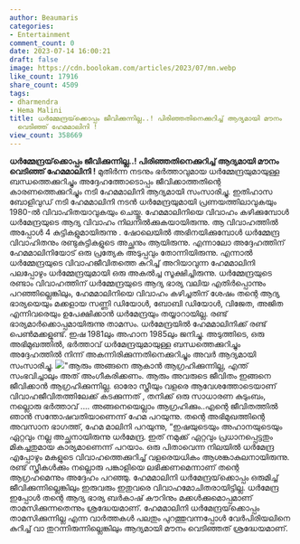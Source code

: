 ```yaml
---
author: Beaumaris
categories:
- Entertainment
comment_count: 0
date: 2023-07-14 16:00:21
draft: false
image: https://cdn.boolokam.com/articles/2023/07/mn.webp
like_count: 17916
share_count: 4509
tags:
- dharmendra
- Hema Malini
title: ധർമ്മേന്ദ്രയ്‌ക്കൊപ്പം ജീവിക്കുന്നില്ല..! പിരിഞ്ഞതിനെക്കുറിച്ച് ആദ്യമായി മൗനം
  വെടിഞ്ഞ് ഹേമമാലിനി !
view_count: 358669
---
```


**ധർമ്മേന്ദ്രയ്‌ക്കൊപ്പം ജീവിക്കുന്നില്ല..! പിരിഞ്ഞതിനെക്കുറിച്ച് ആദ്യമായി മൗനം വെടിഞ്ഞ് ഹേമമാലിനി !** മുതിർന്ന നടനും ഭർത്താവുമായ ധർമ്മേന്ദ്രയുമായുള്ള ബന്ധത്തെക്കുറിച്ചും അദ്ദേഹത്തോടൊപ്പം ജീവിക്കാത്തതിന്റെ കാരണത്തെക്കുറിച്ചും നടി ഹേമമാലിനി ആദ്യമായി സംസാരിച്ചു. ഇതിഹാസ ബോളിവുഡ് നടി ഹേമമാലിനി നടൻ ധർമേന്ദ്രയുമായി പ്രണയത്തിലാവുകയും 1980-ൽ വിവാഹിതയാവുകയും ചെയ്തു. ഹേമമാലിനിയെ വിവാഹം കഴിക്കുമ്പോൾ ധർമേന്ദ്രയുടെ ആദ്യ വിവാഹം നിലനിൽക്കുകയായിരുന്നു. ആ വിവാഹത്തിൽ അപ്പോൾ 4 കുട്ടികളുമായിരുന്നു . ഷോലെയിൽ അഭിനയിക്കുമ്പോൾ ധർമ്മേന്ദ്ര വിവാഹിതനും രണ്ടുകുട്ടികളുടെ അച്ഛനും ആയിരുന്നു. എന്നാലോ അദ്ദേഹത്തിന് ഹേമമാലിനിയോട് ഒരു പ്രത്യേക അടുപ്പവും തോന്നിയിരുന്നു. എന്നാൽ ധർമ്മേന്ദ്രയുടെ വിവാഹജീവിതത്തെ കുറിച്ച് അറിയാവുന്ന ഹേമമാലിനി പലപ്പോഴും ധർമ്മേന്ദ്രയുമായി ഒരു അകൽച്ച സൂക്ഷിച്ചിരുന്നു. [](https://cdn.boolokam.com/articles/2023/07/ffwwee.webp)ധർമ്മേന്ദ്രയുടെ രണ്ടാം വിവാഹത്തിന് ധർമ്മേന്ദ്രയുടെ ആദ്യ ഭാര്യ വലിയ എതിർപ്പൊന്നും പറഞ്ഞില്ലെങ്കിലും, ഹേമമാലിനിയെ വിവാഹം കഴിച്ചതിന് ശേഷം തന്റെ ആദ്യ ഭാര്യയെയും മക്കളായ സണ്ണി ഡിയോൾ, ബോബി ഡിയോൾ, വിജേത, അജിത എന്നിവരെയും ഉപേക്ഷിക്കാൻ ധർമേന്ദ്രയും തയ്യാറായില്ല. രണ്ട് ഭാര്യമാർക്കൊപ്പമായിരുന്നു താമസം. ധർമേന്ദ്രയിൽ ഹേമമാലിനിക്ക് രണ്ട് പെൺമക്കളുണ്ട്. ഇഷ 1981ലും അഹാന 1985ലും ജനിച്ചു. അടുത്തിടെ, ഒരു അഭിമുഖത്തിൽ, ഭർത്താവ് ധർമേന്ദ്രയുമായുള്ള ബന്ധത്തെക്കുറിച്ചും അദ്ദേഹത്തിൽ നിന്ന് അകന്നിരിക്കുന്നതിനെക്കുറിച്ചും അവർ ആദ്യമായി സംസാരിച്ചു. [![](https://cdn.boolokam.com/articles/2023/07/mn.webp)](https://cdn.boolokam.com/articles/2023/07/mn.webp)"ആരും അങ്ങനെ ആകാൻ ആഗ്രഹിക്കുന്നില്ല, എന്ത് സംഭവിച്ചാലും അത് അംഗീകരിക്കണം. ആരും അവരുടെ ജീവിതം ഇങ്ങനെ ജീവിക്കാൻ ആഗ്രഹിക്കുന്നില്ല. ഓരോ സ്ത്രീയും വളരെ ആവേശത്തോടെയാണ് വിവാഹജീവിതത്തിലേക്ക് കടക്കുന്നത് , തനിക്ക് ഒരു സാധാരണ കുടുംബം, നല്ലൊരു ഭർത്താവ് .... അങ്ങനെയെല്ലാം ആഗ്രഹിക്കും..എന്റെ ജീവിതത്തിൽ ഞാൻ സന്തോഷവതിയാണെന്ന് ഹേമ പറയുന്നു. തന്റെ അഭിമുഖത്തിന്റെ അവസാന ഭാഗത്ത്, ഹേമ മാലിനി പറയുന്നു, “ഇഷയുടെയും അഹാനയുടെയും ഏറ്റവും നല്ല അച്ഛനായിരുന്നു ധർമേന്ദ്ര. ഇത് നമുക്ക് ഏറ്റവും പ്രധാനപ്പെട്ടതും മികച്ചതുമായ കാര്യമാണെന്ന് പറയാം. ഒരു പിതാവെന്ന നിലയിൽ ധർമേന്ദ്ര എപ്പോഴും മകളുടെ വിവാഹത്തെക്കുറിച്ച് വളരെയധികം ആശങ്കാകുലനായിരുന്നു. രണ്ട് സ്ത്രീകൾക്കും നല്ലൊരു പങ്കാളിയെ ലഭിക്കണമെന്നാണ് തന്റെ ആഗ്രഹമെന്നും അദ്ദേഹം പറഞ്ഞു. ഹേമമാലിനി ധർമേന്ദ്രയ്‌ക്കൊപ്പം ഒരുമിച്ച് ജീവിക്കുന്നില്ലെങ്കിലും ഇരുവരും ഇതുവരെ വിവാഹമോചിതരായിട്ടില്ല. ധർമേന്ദ്ര ഇപ്പോൾ തന്റെ ആദ്യ ഭാര്യ ബർകാഷ് കൗറിനും മക്കൾക്കുമൊപ്പമാണ് താമസിക്കുന്നതെന്നും ശ്രദ്ധേയമാണ്. ഹേമമാലിനി ധർമേന്ദ്രയ്‌ക്കൊപ്പം താമസിക്കുന്നില്ല എന്ന വാർത്തകൾ പലതും പുറത്തുവന്നപ്പോൾ വേർപിരിയലിനെ കുറിച്ച് വാ തുറന്നിരുന്നില്ലെങ്കിലും ആദ്യമായി മൗനം വെടിഞ്ഞത് ശ്രദ്ധേയമാണ്.